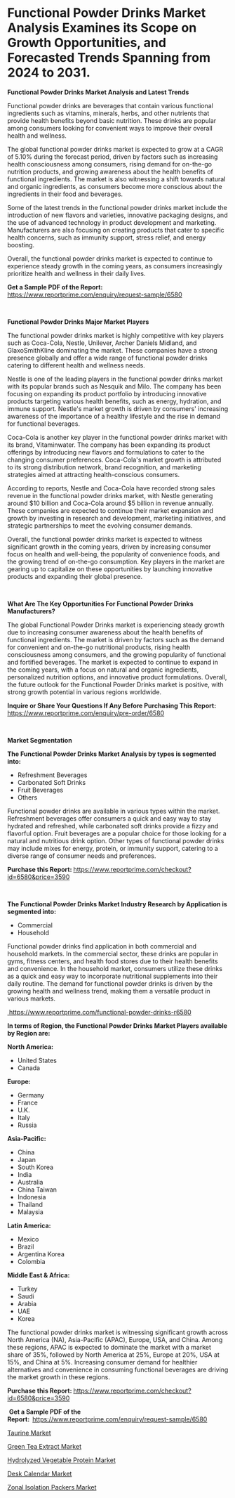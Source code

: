 <p><h1>Functional Powder Drinks Market Analysis Examines its Scope on Growth Opportunities, and Forecasted Trends Spanning from 2024 to 2031.</h1></p><p><strong>Functional Powder Drinks Market Analysis and Latest Trends</strong></p>
<p><p>Functional powder drinks are beverages that contain various functional ingredients such as vitamins, minerals, herbs, and other nutrients that provide health benefits beyond basic nutrition. These drinks are popular among consumers looking for convenient ways to improve their overall health and wellness.</p><p>The global functional powder drinks market is expected to grow at a CAGR of 5.10% during the forecast period, driven by factors such as increasing health consciousness among consumers, rising demand for on-the-go nutrition products, and growing awareness about the health benefits of functional ingredients. The market is also witnessing a shift towards natural and organic ingredients, as consumers become more conscious about the ingredients in their food and beverages.</p><p>Some of the latest trends in the functional powder drinks market include the introduction of new flavors and varieties, innovative packaging designs, and the use of advanced technology in product development and marketing. Manufacturers are also focusing on creating products that cater to specific health concerns, such as immunity support, stress relief, and energy boosting.</p><p>Overall, the functional powder drinks market is expected to continue to experience steady growth in the coming years, as consumers increasingly prioritize health and wellness in their daily lives.</p></p>
<p><strong>Get a Sample PDF of the Report:&nbsp;</strong> <a href="https://www.reportprime.com/enquiry/request-sample/6580">https://www.reportprime.com/enquiry/request-sample/6580</a></p>
<p>&nbsp;</p>
<p><strong>Functional Powder Drinks Major Market Players</strong></p>
<p><p>The functional powder drinks market is highly competitive with key players such as Coca-Cola, Nestle, Unilever, Archer Daniels Midland, and GlaxoSmithKline dominating the market. These companies have a strong presence globally and offer a wide range of functional powder drinks catering to different health and wellness needs.</p><p>Nestle is one of the leading players in the functional powder drinks market with its popular brands such as Nesquik and Milo. The company has been focusing on expanding its product portfolio by introducing innovative products targeting various health benefits, such as energy, hydration, and immune support. Nestle's market growth is driven by consumers' increasing awareness of the importance of a healthy lifestyle and the rise in demand for functional beverages.</p><p>Coca-Cola is another key player in the functional powder drinks market with its brand, Vitaminwater. The company has been expanding its product offerings by introducing new flavors and formulations to cater to the changing consumer preferences. Coca-Cola's market growth is attributed to its strong distribution network, brand recognition, and marketing strategies aimed at attracting health-conscious consumers.</p><p>According to reports, Nestle and Coca-Cola have recorded strong sales revenue in the functional powder drinks market, with Nestle generating around $10 billion and Coca-Cola around $5 billion in revenue annually. These companies are expected to continue their market expansion and growth by investing in research and development, marketing initiatives, and strategic partnerships to meet the evolving consumer demands.</p><p>Overall, the functional powder drinks market is expected to witness significant growth in the coming years, driven by increasing consumer focus on health and well-being, the popularity of convenience foods, and the growing trend of on-the-go consumption. Key players in the market are gearing up to capitalize on these opportunities by launching innovative products and expanding their global presence.</p></p>
<p>&nbsp;</p>
<p><strong>What Are The Key Opportunities For Functional Powder Drinks Manufacturers?</strong></p>
<p><p>The global Functional Powder Drinks market is experiencing steady growth due to increasing consumer awareness about the health benefits of functional ingredients. The market is driven by factors such as the demand for convenient and on-the-go nutritional products, rising health consciousness among consumers, and the growing popularity of functional and fortified beverages. The market is expected to continue to expand in the coming years, with a focus on natural and organic ingredients, personalized nutrition options, and innovative product formulations. Overall, the future outlook for the Functional Powder Drinks market is positive, with strong growth potential in various regions worldwide.</p></p>
<p><strong>Inquire or Share Your Questions If Any Before Purchasing This Report:</strong> <a href="https://www.reportprime.com/enquiry/pre-order/6580">https://www.reportprime.com/enquiry/pre-order/6580</a></p>
<p>&nbsp;</p>
<p><strong>Market Segmentation</strong></p>
<p><strong>The Functional Powder Drinks Market Analysis by types is segmented into:</strong></p>
<p><ul><li>Refreshment Beverages</li><li>Carbonated Soft Drinks</li><li>Fruit Beverages</li><li>Others</li></ul></p>
<p><p>Functional powder drinks are available in various types within the market. Refreshment beverages offer consumers a quick and easy way to stay hydrated and refreshed, while carbonated soft drinks provide a fizzy and flavorful option. Fruit beverages are a popular choice for those looking for a natural and nutritious drink option. Other types of functional powder drinks may include mixes for energy, protein, or immunity support, catering to a diverse range of consumer needs and preferences.</p></p>
<p><strong>Purchase this Report:&nbsp;</strong><a href="https://www.reportprime.com/checkout?id=6580&price=3590">https://www.reportprime.com/checkout?id=6580&price=3590</a></p>
<p>&nbsp;</p>
<p><strong>The Functional Powder Drinks Market Industry Research by Application is segmented into:</strong></p>
<p><ul><li>Commercial</li><li>Household</li></ul></p>
<p><p>Functional powder drinks find application in both commercial and household markets. In the commercial sector, these drinks are popular in gyms, fitness centers, and health food stores due to their health benefits and convenience. In the household market, consumers utilize these drinks as a quick and easy way to incorporate nutritional supplements into their daily routine. The demand for functional powder drinks is driven by the growing health and wellness trend, making them a versatile product in various markets.</p></p>
<p><a href="https://www.reportprime.com/functional-powder-drinks-r6580">&nbsp;https://www.reportprime.com/functional-powder-drinks-r6580</a></p>
<p><strong>In terms of Region, the Functional Powder Drinks Market Players available by Region are:</strong></p>
<p>
    <p> <strong> North America: </strong>
        <ul>
            <li>United States</li>
            <li>Canada</li>
        </ul>
        </p> 
    <p> <strong> Europe: </strong>
        <ul>
            <li>Germany</li>
            <li>France</li>
            <li>U.K.</li>
            <li>Italy</li>
            <li>Russia</li>
        </ul>
        </p> 
    <p> <strong> Asia-Pacific: </strong>
        <ul>
            <li>China</li>
            <li>Japan</li>
            <li>South Korea</li>
            <li>India</li>
            <li>Australia</li>
            <li>China Taiwan</li>
            <li>Indonesia</li>
            <li>Thailand</li>
            <li>Malaysia</li>
        </ul>
        </p> 
    <p> <strong> Latin America: </strong>
        <ul>
            <li>Mexico</li>
            <li>Brazil</li>
            <li>Argentina Korea</li>
            <li>Colombia</li>
        </ul>
        </p> 
    <p> <strong> Middle East & Africa: </strong>
        <ul>
            <li>Turkey</li>
            <li>Saudi</li>
            <li>Arabia</li>
            <li>UAE</li>
            <li>Korea</li>
        </ul>
    </p>
    </p>
<p><p>The functional powder drinks market is witnessing significant growth across North America (NA), Asia-Pacific (APAC), Europe, USA, and China. Among these regions, APAC is expected to dominate the market with a market share of 35%, followed by North America at 25%, Europe at 20%, USA at 15%, and China at 5%. Increasing consumer demand for healthier alternatives and convenience in consuming functional beverages are driving the market growth in these regions.</p></p>
<p><strong>Purchase this Report: </strong><a href="https://www.reportprime.com/checkout?id=6580&price=3590">https://www.reportprime.com/checkout?id=6580&price=3590</a></p>
<p>&nbsp;<strong>Get a Sample PDF of the Report:&nbsp;&nbsp;</strong><a href="https://www.reportprime.com/enquiry/request-sample/6580">https://www.reportprime.com/enquiry/request-sample/6580</a></p>
<p><strong></strong></p>
<p><p><a href="https://github.com/gulaimolin/Market-Research-Report-List-6/blob/main/taurine-market.md">Taurine Market</a></p><p><a href="https://github.com/mauripalmi/Market-Research-Report-List-5/blob/main/green-tea-extract-market.md">Green Tea Extract Market</a></p><p><a href="https://github.com/RoccoManning/Market-Research-Report-List-6/blob/main/hydrolyzed-vegetable-protein-market.md">Hydrolyzed Vegetable Protein Market</a></p><p><a href="https://issuu.com/reportprime-2/docs/desk-calendar-market-size-2030.pptx_c4e97ef9506d2e">Desk Calendar Market</a></p><p><a href="https://www.linkedin.com/pulse/zonal-isolation-packers-enable-mkt-5gzie?trackingId=RJ1GJ7DPSgKm1HHzbtKJIQ%3D%3D">Zonal Isolation Packers Market</a></p></p>